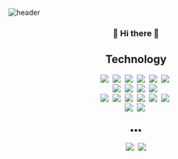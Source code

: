 ![header](https://capsule-render.vercel.app/api?type=soft&color=timeAuto&height=170&section=header&text=Mizzle%20Github&fontColor=090707&fontAlignX=45&fontAlignY=65&fontSize=80)


<h3 align="center"> 👋 Hi there 👋 </h3>
<h2 align="center">Technology</h2>
<p align="center">
  <img src="https://img.shields.io/badge/-Java-orange"/>&nbsp
  <img src="https://img.shields.io/badge/-Spring-red"/>&nbsp  
  <img src="https://img.shields.io/badge/-Spring_Boot-red"/>&nbsp  
  <img src="https://img.shields.io/badge/-Spring_Cloud-red"/>&nbsp  
  <img src="https://img.shields.io/badge/-JPA-brightgreen"/>&nbsp
  <img src="https://img.shields.io/badge/-Query_DSL-brightgreen"/>&nbsp
  <br>
  <img src="https://img.shields.io/badge/-Python-brightgreen"/>&nbsp
  <img src="https://img.shields.io/badge/-Pytorch-green"/>&nbsp
  <img src="https://img.shields.io/badge/-MMDetection-green"/>&nbsp
  <img src="https://img.shields.io/badge/-Django-green"/>&nbsp
  <br>
  <img src="https://img.shields.io/badge/-Vanilla_JS-blue"/>&nbsp
  <img src="https://img.shields.io/badge/-React-blue"/>&nbsp
  <img src="https://img.shields.io/badge/-NextJS-blue"/>&nbsp
  <img src="https://img.shields.io/badge/-MariaDB-blue"/>&nbsp
  <img src="https://img.shields.io/badge/-MySQL-blue"/>&nbsp
  <img src="https://img.shields.io/badge/-PostgreSQL-blue"/>&nbsp
  <br>
  <img src="https://img.shields.io/badge/-AWS-black"/>&nbsp
  <img src="https://img.shields.io/badge/-Git-black"/>&nbsp

</p>

<h3 align="center">•••</h3>


<p align="center">
  <a href="https://mizzlena.tistory.com/"><img src="https://img.shields.io/badge/Tech%20Blog-262626?style=flat-square&logo=D-Wave Systems&logoColor=white&link=https://mizzlena.tistory.com"/></a>&nbsp
  <a href="mailto:mizzleaaa@gmail.com"><img src="https://img.shields.io/badge/Gmail-d14836?style=flat-square&logo=Gmail&logoColor=white&link=mailto:mizzleaaa@gmail.com"/></a>
  
</p>
<!--
[![Anurag's github stats](https://github-readme-stats.vercel.app/api?username=mizzleaa&show_icons=true&theme=dark)](https://github.com/mizzleaa/github-readme-stats)
-->

<!--
<p align="center">
  <a href="https://github.com/mizzleaa/github-readme-stats">
  <img src="https://github-readme-stats.vercel.app/api?username=mizzleaa&show_icons=true&theme=dark"/>
  </a>
</p>

<p align="center">
  <img src="http://mazassumnida.wtf/api/v2/generate_badge?boj=ppp526"/>
</p>

<p align="center">
  <img src="https://github-readme-stats.vercel.app/api/top-langs/?username=mizzleaa&langs_count=10&layout=compact&theme=dark"/>
</p>
-->

<!--
<p align="center">
  <iframe src="https://skyline.github.com/MizzleAa/2022">
      <p>현재 사용 중인 브라우저는 iframe 요소를 지원하지 않습니다!</p>
  </iframe>
</p>
-->
